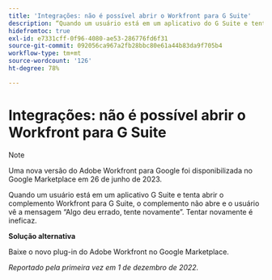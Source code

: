 ```yaml
---
title: 'Integrações: não é possível abrir o Workfront para G Suite'
description: “Quando um usuário está em um aplicativo do G Suite e tenta abrir o complemento Workfront para G Suite, o complemento não abre e o usuário vê a mensagem “Algo deu errado, tente novamente.” Tentar novamente é ineficaz. ”
hidefromtoc: true
exl-id: e7331cff-0f96-4080-ae53-286776fd6f31
source-git-commit: 092056ca967a2fb28bbc80e61a44b83da9f705b4
workflow-type: tm+mt
source-wordcount: '126'
ht-degree: 78%

---
```


# Integrações: não é possível abrir o Workfront para G Suite

<!--Converted to Story-->

>[!NOTE]
>
>Uma nova versão do Adobe Workfront para Google foi disponibilizada no Google Marketplace em 26 de junho de 2023.

Quando um usuário está em um aplicativo G Suite e tenta abrir o complemento Workfront para G Suite, o complemento não abre e o usuário vê a mensagem “Algo deu errado, tente novamente”. Tentar novamente é ineficaz.

**Solução alternativa**

Baixe o novo plug-in do Adobe Workfront no Google Marketplace.

_Reportado pela primeira vez em 1 de dezembro de 2022._
